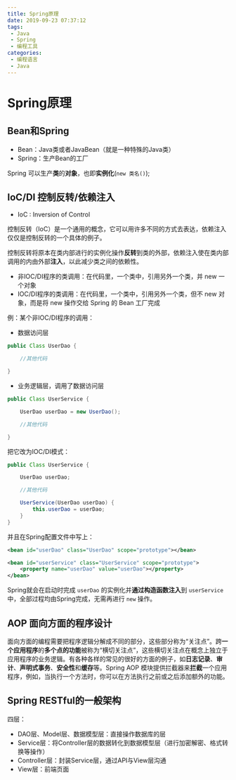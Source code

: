 ```yaml
---
title: Spring原理
date: 2019-09-23 07:37:12
tags: 
 - Java
 - Spring
 - 编程工具
categories: 
 - 编程语言
 - Java
---
```

# Spring原理

## Bean和Spring

* Bean：Java类或者JavaBean（就是一种特殊的Java类）
* Spring：生产Bean的工厂

Spring 可以生产**类**的**对象**，也即**实例化**(`new 类名()`);

## IoC/DI 控制反转/依赖注入

* IoC : Inversion of Control

控制反转（IoC）是一个通用的概念，它可以用许多不同的方式去表达，依赖注入仅仅是控制反转的一个具体的例子。

控制反转将原本在类内部进行的实例化操作**反转**到类的外部，依赖注入使在类内部调用的内由外部**注入**，以此减少类之间的依赖性。

* 非IOC/DI程序的类调用：在代码里，一个类中，引用另外一个类，并 new 一个对象
* IOC/DI程序的类调用：在代码里，一个类中，引用另外一个类，但不 new 对象，而是将 new 操作交给 Spring 的 Bean 工厂完成

例：某个非IOC/DI程序的调用：

* 数据访问层

```java
public Class UserDao {

    //其他代码

}
```

* 业务逻辑层，调用了数据访问层

```java
public Class UserService {

    UserDao userDao = new UserDao();

    //其他代码

}
```

把它改为IOC/DI模式：

```java
public Class UserService {

    UserDao userDao;

    //其他代码

    UserService(UserDao userDao) {
        this.userDao = userDao;
    }
}
```

并且在Spring配置文件中写上：

```xml
<bean id="userDao" class="UserDao" scope="prototype"></bean>

<bean id="userService" class="UserService" scope="prototype">
    <property name="userDao" value="userDao"></property>
</bean>
```

Spring就会在启动时完成 `userDao` 的实例化并**通过构造函数注入**到 `userService` 中，全部过程均由Spring完成，无需再进行 `new` 操作。

## AOP 面向方面的程序设计

面向方面的编程需要把程序逻辑分解成不同的部分，这些部分称为“关注点”。跨**一个应用程序**的**多个点的功能**被称为“横切关注点”，这些横切关注点在概念上独立于应用程序的业务逻辑。有各种各样的常见的很好的方面的例子，如**日志记录**、**审计**、**声明式事务**、**安全性**和**缓存**等。Spring AOP 模块提供拦截器来**拦截**一个应用程序，例如，当执行一个方法时，你可以在方法执行之前或之后添加额外的功能。

## Spring RESTful的一般架构

四层：

* DAO层、Model层、数据模型层：直接操作数据库的层
* Service层：将Controller层的数据转化到数据模型层（进行加密解密、格式转换等操作）
* Controller层：封装Service层，通过API与View层沟通
* View层：前端页面
